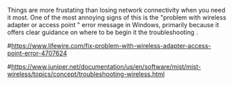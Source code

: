Things are more frustating than losing network connectivity when you need it most. One of the most annoying signs of this is the "problem with wireless adapter or access point " error message in Windows, primarily because it offers clear guidance on where to be 
begin  it the troubleshooting .

#https://www.lifewire.com/fix-problem-with-wireless-adapter-access-point-error-4707624

#https://www.juniper.net/documentation/us/en/software/mist/mist-wireless/topics/concept/troubleshooting-wireless.html
